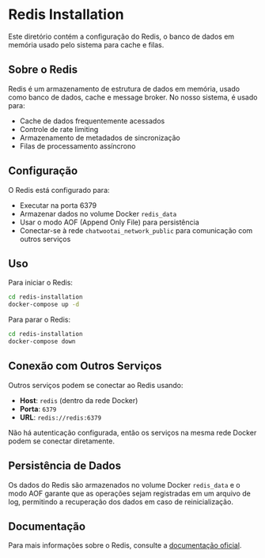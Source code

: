 # Redis Installation

Este diretório contém a configuração do Redis, o banco de dados em memória usado pelo sistema para cache e filas.

## Sobre o Redis

Redis é um armazenamento de estrutura de dados em memória, usado como banco de dados, cache e message broker. No nosso sistema, é usado para:

- Cache de dados frequentemente acessados
- Controle de rate limiting
- Armazenamento de metadados de sincronização
- Filas de processamento assíncrono

## Configuração

O Redis está configurado para:

- Executar na porta 6379
- Armazenar dados no volume Docker `redis_data`
- Usar o modo AOF (Append Only File) para persistência
- Conectar-se à rede `chatwootai_network_public` para comunicação com outros serviços

## Uso

Para iniciar o Redis:

```bash
cd redis-installation
docker-compose up -d
```

Para parar o Redis:

```bash
cd redis-installation
docker-compose down
```

## Conexão com Outros Serviços

Outros serviços podem se conectar ao Redis usando:

- **Host**: `redis` (dentro da rede Docker)
- **Porta**: `6379`
- **URL**: `redis://redis:6379`

Não há autenticação configurada, então os serviços na mesma rede Docker podem se conectar diretamente.

## Persistência de Dados

Os dados do Redis são armazenados no volume Docker `redis_data` e o modo AOF garante que as operações sejam registradas em um arquivo de log, permitindo a recuperação dos dados em caso de reinicialização.

## Documentação

Para mais informações sobre o Redis, consulte a [documentação oficial](https://redis.io/documentation).
